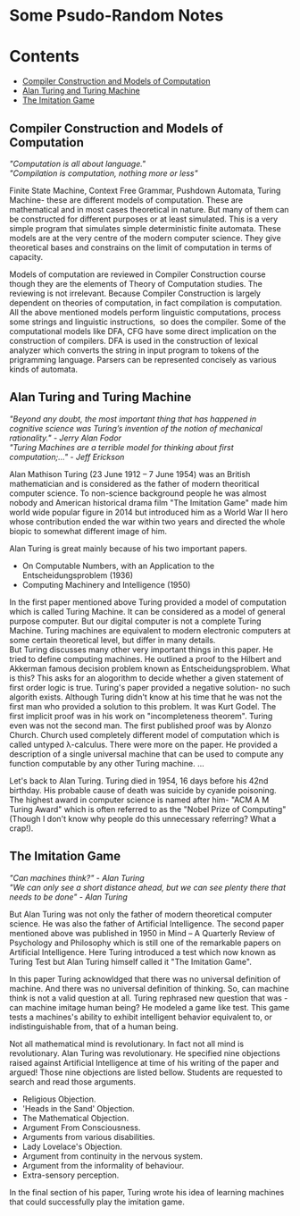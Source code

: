 # Some Psudo-Random Notes

# Contents
* [Compiler Construction and Models of Computation](#ccmc)
* [Alan Turing and Turing Machine](#at)
* [The Imitation Game](#tig)

<h2 id = "ccmc"> Compiler Construction and Models of Computation </h2>

*"Computation is all about language."* <br/>
*"Compilation is computation, nothing more or less"* <br/>

Finite State Machine, Context Free Grammar, Pushdown Automata, Turing Machine- these are different models of computation. These are mathematical and in most cases theoretical in nature. But many of them can be constructed for different purposes or at least simulated. This is a very simple program that simulates simple deterministic finite automata. These models are at the very centre of the modern computer science. They give theoretical bases and constrains on the limit of computation in terms of capacity.<br/>

Models of computation are reviewed in Compiler Construction course though they are the elements of Theory of Computation studies. The reviewing is not irrelevant. Because Compiler Construction is largely dependent on theories of computation, in fact compilation is computation. All the above mentioned models perform linguistic computations, process some strings and linguistic instructions,  so does the compiler. Some of the computational models like DFA, CFG have some direct implication on the construction of compilers. DFA is used in the construction of lexical analyzer which converts the string in input program to tokens of the prigramming language. Parsers can be represented concisely as various kinds of automata. <br/>

<h2 id = "at"> Alan Turing and Turing Machine </h2>

*"Beyond any doubt, the most important thing that has happened in cognitive science was Turing’s invention of the notion of mechanical rationality." - Jerry Alan Fodor* <br/>
*"Turing Machines are a terrible model for thinking about first computation;..." - Jeff Erickson* <br/>

Alan Mathison Turing (23 June 1912 – 7 June 1954) was an British mathematician and is considered as the father of modern theoritical computer science. To non-science background people he was almost nobody and American historical drama film "The Imitation Game" made him world wide popular figure in 2014 but introduced him as a World War II hero whose contribution ended the war within two years and directed the whole biopic to somewhat different image of him. <br/>

Alan Turing is great mainly because of his two important papers. 

*   On Computable Numbers, with an Application to the Entscheidungsproblem (1936)
*   Computing Machinery and Intelligence (1950)

In the first paper mentioned above Turing provided a model of computation which is called Turing Machine. It can be considered as a model of general purpose computer. But our digital computer is not a complete Turing Machine. Turing machines are equivalent to modern electronic computers at some certain theoretical level, but differ in many details.<br/>
But Turing discusses many other very important things in this paper. He tried to define computing machines. He outlined a proof to the Hilbert and Akkerman famous decision problem known as Entscheidungsproblem. What is this? This asks for an alogorithm to decide whether a given statement of first order logic is true. Turing's paper provided a negative solution- no such algorith exists. Although Turing didn't know at his time that he was not the first man who provided a solution to this problem. It was Kurt Godel. The first implicit proof was in his work on "incompleteness theorem". Turing even was not the second man. The first published proof was by Alonzo Church. Church used completely different model of computation which is called untyped λ-calculus. There were more on the paper. He provided a description of a single universal machine  that can be used to compute any function computable by any other Turing machine. ... <br/>

Let's back to Alan Turing. Turing died in 1954, 16 days before his 42nd birthday. His probable cause of death was suicide by cyanide poisoning.
The highest award in computer science is named after him- "ACM A M Turing Award" which is often referred to as the "Nobel Prize of Computing" (Though I don't know why people do this unnecessary referring? What a crap!). <br/>

<h2 id = "tig"> The Imitation Game </h2>

*"Can machines think?" - Alan Turing* <br/>
*"We can only see a short distance ahead, but we can see plenty there that needs to be done" - Alan Turing*<br/>

But Alan Turing was not only the father of modern theoretical computer science. He was also the father of Artificial Intelligence. The second paper mentioned above was published in 1950 in Mind – A Quarterly Review of Psychology and Philosophy which is still one of the remarkable papers on Artificial Intelligence. Here Turing introduced a test which now known as Turing Test but Alan Turing himself called it "The Imitation Game". <br/>

In this paper Turing acknowldged that there was no universal definition of machine. And there was no universal definition of thinking. So, can machine think is not a valid question at all. Turing rephrased new question that was -can machine imitage human being? He modeled a game like test. This game tests a machines's ability to exhibit intelligent behavior equivalent to, or indistinguishable from, that of a human being. <br/>

Not all mathematical mind is revolutionary. In fact not all mind is revolutionary. Alan Turing was revolutionary. He specified nine objections raised against Artificial Intelligence at time of his writing of the paper and argued! Those nine objections are listed bellow. Students are requested to search and read those arguments.

*   Religious Objection.
*   'Heads in the Sand' Objection.
*   The Mathematical Objection.
*   Argument From Consciousness.
*   Arguments from various disabilities.
*   Lady Lovelace's Objection.
*   Argument from continuity in the nervous system.
*   Argument from the informality of behaviour.
*   Extra-sensory perception.

In the final section of his paper, Turing wrote his idea of learning machines that could successfully play the imitation game. 
